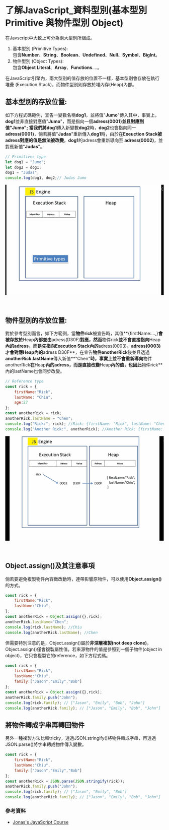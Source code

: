 # 了解JavaScript_資料型別(基本型別 Primitive 與物件型別 Object)

在Javscript中大致上可分為兩大型別所組成。
1. 基本型別 (Primitive Types):  
包含**Number**、**String**、**Boolean**、**Undefined**、**Null**、**Symbol**、**BigInt**。
2. 物件型別 (Object Types):  
包含**Object Literal**、**Array**、**Functions**....。

在JavaScript引擎內，兩大型別的值存放的位置不一樣，基本型別會存放在執行堆疊 (Execution Stack)，而物件型別則存放於堆內存(Heap)內部。

## 基本型別的存放位置: 

如下方程式碼範例，宣告一變數名稱**dog1**，並將值"**Jumo**"傳入其中，事實上，**dog1**並非直接對應值"**Jumo**"，而是指向一個**adress(0001)**並且對應到值"**Jumo**"; 當我們將**dog1**傳入新變數**dog2**時，**dog2**也會指向同一**adress(0001)**，倘若將值"**Judas**"重新傳入**dog1**時，由於在**Exeuction Stack被adress對應的值是無法被改變**，**dog1**的adress會重新導向至 **adress(0002)**，並對應新值"**Judas**"。

```js
// Primitives type
let dog1 = "Jumo";
let dog2 = dog1;
dog1 = "Judas";
console.log(dog1, dog2;// Judas Jumo
```
![Primitive types](https://github.com/ChiuWeiChung/IMGTANK/blob/main/types/primitive.gif?raw=true)

<br>

## 物件型別的存放位置: 

對於參考型別而言，如下方範例，當**物件rick**被宣告時，其值**{firstName:...,}**會被存放於**Heap**內部並由**adress(D30F)**對應，然而**物件rick**並不會直接指向**Heap**內的adress，而是先指向Execution Stack內的**adress(0003)**，**adress(0003)**才會對應**Heap**內的**adress D30F**，在宣告**物件anotherRick**後並且透過**anotherRick.lastName**傳入新值**"Chen"**時，事實上並不會重新導向**物件anotherRick**在**Heap**內的adress，而是直接改變**Heap**內的值，也因此**物件rick**內的lastName也會同步改變。

```js
// Reference type
const rick = {
    firstName:"Rick",
    lastName: "Chiu",
    age:27
};
const anotherRick = rick;
anotherRick.lastName = "Chen";
console.log("Rick:", rick); //Rick: {firstName: "Rick", lastName: "Chen", age: 27}
console.log("Another Rick:", anotherRick); //Another Rick: {firstName: "Rick", lastName: "Chen", age: 27}
```
![Reference types](https://github.com/ChiuWeiChung/IMGTANK/blob/main/types/reference.gif?raw=true)

<br>

## Object.assign()及其注意事項
倘若要避免複製物件內容做改動時，連帶影響原物件，可以使用**Object.assign()** 的方式。

```js
const rick = {
    firstName:"Rick",
    lastName:"Chiu",
};
const anotherRick = Object.assign({},rick);
anotherRick.lastName="Chen";
console.log(rick.lastName); //Chiu
console.log(anotherRick.lastName); //Chen
```

但需要特別注意的是，Object.assign()屬於**非深層複製(not deep clone)**，Object.assign()僅會複製屬性值。若來源物件的值是參照到一個子物件(object in object)，它只會複製它的reference，如下方程式碼。

```js
const rick = {
    firstName:"Rick",
    lastName:"Chiu",
    family:["Jason","Emily","Bob"]
};
const anotherRick = Object.assign({},rick);
anotherRick.family.push("John");
console.log(rick.family); // ["Jason", "Emily", "Bob", "John"]
console.log(anotherRick.family); // ["Jason", "Emily", "Bob", "John"]
```

## 將物件轉成字串再轉回物件

另外一種複製方法比較tricky，透過JSON.stringify()將物件轉成字串，再透過JSON.parse()將字串轉成物件傳入變數。
```js
const rick = {
    firstName:"Rick",
    lastName:"Chiu",
    family:["Jason","Emily","Bob"]
};
const anotherRick = JSON.parse(JSON.stringify(rick));
anotherRick.family.push("John");
console.log(rick.family); // ["Jason", "Emily", "Bob"]
console.log(anotherRick.family); // ["Jason", "Emily", "Bob", "John"]
```

### 參考資料
* [Jonas's JavaScript Course](https://www.udemy.com/course/the-complete-javascript-course/)

